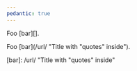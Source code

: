 ```yaml
---
pedantic: true
---
```


Foo [bar][].

Foo [bar](/url/ "Title with "quotes" inside").


  [bar]: /url/ "Title with "quotes" inside"


